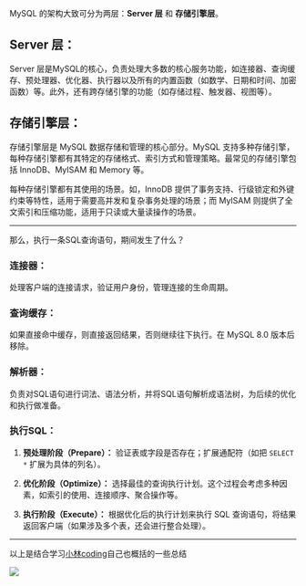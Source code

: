 MySQL 的架构大致可分为两层：**Server 层** 和 **存储引擎层**。

## **Server 层：**

Server
  层是MySQL的核心，负责处理大多数的核心服务功能，如连接器、查询缓存、预处理器、优化器、执行器以及所有的内置函数（如数学、日期和时间、加密函数）等。此外，还有跨存储引擎的功能（如存储过程、触发器、视图等）。

## **存储引擎层：**

存储引擎层是 MySQL 数据存储和管理的核心部分。MySQL 支持多种存储引擎，每种存储引擎都有其特定的存储格式、索引方式和管理策略。最常见的存储引擎包括 InnoDB、MyISAM 和 Memory 等。

每种存储引擎都有其使用的场景。如，InnoDB 提供了事务支持、行级锁定和外键约束等特性，适用于需要高并发和复杂事务处理的场景；而 MyISAM 则提供了全文索引和压缩功能，适用于只读或大量读操作的场景。

---

那么，执行一条SQL查询语句，期间发生了什么？

### **连接器：**

处理客户端的连接请求，验证用户身份，管理连接的生命周期。

### **查询缓存：**

如果直接命中缓存，则直接返回结果，否则继续往下执行。在 MySQL 8.0 版本后移除。

### **解析器：**

负责对SQL语句进行词法、语法分析，并将SQL语句解析成语法树，为后续的优化和执行做准备。

### **执行SQL：**

1. **预处理阶段（Prepare）：** 验证表或字段是否存在；扩展通配符（如把 `SELECT *` 扩展为具体的列名）。

2. **优化阶段（Optimize）：** 选择最佳的查询执行计划。这个过程会考虑多种因素，如索引的使用、连接顺序、聚合操作等。

3. **执行阶段（Execute）：** 根据优化后的执行计划来执行 SQL 查询语句，将结果返回客户端（如果涉及多个表，还会进行整合处理）。

---

以上是结合学习[小林coding](https://xiaolincoding.com/mysql/base/how_select.html)自己也概括的一些总结

![](https://image.kangyaocoding.top/blog/post/2024-04-18T22:04:21-eqwlcglv.webp)
